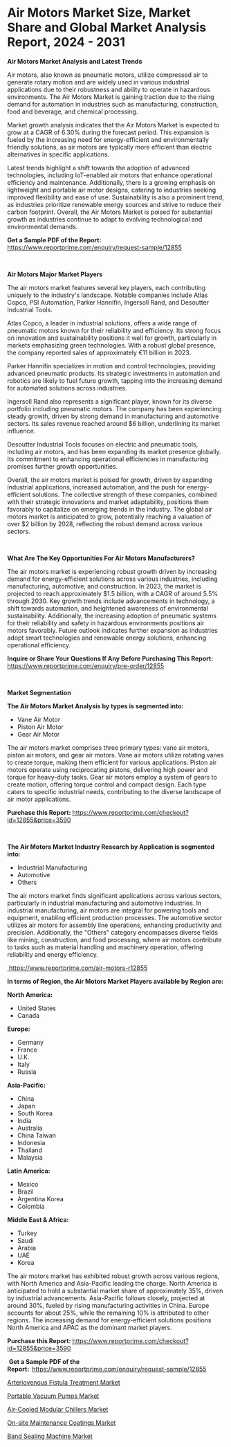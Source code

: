 <p><h1>Air Motors Market Size, Market Share and Global Market Analysis Report, 2024 - 2031</h1></p><p><strong>Air Motors Market Analysis and Latest Trends</strong></p>
<p><p>Air motors, also known as pneumatic motors, utilize compressed air to generate rotary motion and are widely used in various industrial applications due to their robustness and ability to operate in hazardous environments. The Air Motors Market is gaining traction due to the rising demand for automation in industries such as manufacturing, construction, food and beverage, and chemical processing.</p><p>Market growth analysis indicates that the Air Motors Market is expected to grow at a CAGR of 6.30% during the forecast period. This expansion is fueled by the increasing need for energy-efficient and environmentally friendly solutions, as air motors are typically more efficient than electric alternatives in specific applications. </p><p>Latest trends highlight a shift towards the adoption of advanced technologies, including IoT-enabled air motors that enhance operational efficiency and maintenance. Additionally, there is a growing emphasis on lightweight and portable air motor designs, catering to industries seeking improved flexibility and ease of use. Sustainability is also a prominent trend, as industries prioritize renewable energy sources and strive to reduce their carbon footprint. Overall, the Air Motors Market is poised for substantial growth as industries continue to adapt to evolving technological and environmental demands.</p></p>
<p><strong>Get a Sample PDF of the Report:&nbsp;</strong> <a href="https://www.reportprime.com/enquiry/request-sample/12855?utm_campaign=12&utm_medium=2&utm_source=Github&utm_content=ia&utm_term=02102024&utm_id=air-motors">https://www.reportprime.com/enquiry/request-sample/12855</a></p>
<p>&nbsp;</p>
<p><strong>Air Motors Major Market Players</strong></p>
<p><p>The air motors market features several key players, each contributing uniquely to the industry's landscape. Notable companies include Atlas Copco, PSI Automation, Parker Hannifin, Ingersoll Rand, and Desoutter Industrial Tools. </p><p>Atlas Copco, a leader in industrial solutions, offers a wide range of pneumatic motors known for their reliability and efficiency. Its strong focus on innovation and sustainability positions it well for growth, particularly in markets emphasizing green technologies. With a robust global presence, the company reported sales of approximately €11 billion in 2023.</p><p>Parker Hannifin specializes in motion and control technologies, providing advanced pneumatic products. Its strategic investments in automation and robotics are likely to fuel future growth, tapping into the increasing demand for automated solutions across industries.</p><p>Ingersoll Rand also represents a significant player, known for its diverse portfolio including pneumatic motors. The company has been experiencing steady growth, driven by strong demand in manufacturing and automotive sectors. Its sales revenue reached around $6 billion, underlining its market influence.</p><p>Desoutter Industrial Tools focuses on electric and pneumatic tools, including air motors, and has been expanding its market presence globally. Its commitment to enhancing operational efficiencies in manufacturing promises further growth opportunities.</p><p>Overall, the air motors market is poised for growth, driven by expanding industrial applications, increased automation, and the push for energy-efficient solutions. The collective strength of these companies, combined with their strategic innovations and market adaptability, positions them favorably to capitalize on emerging trends in the industry. The global air motors market is anticipated to grow, potentially reaching a valuation of over $2 billion by 2028, reflecting the robust demand across various sectors.</p></p>
<p>&nbsp;</p>
<p><strong>What Are The Key Opportunities For Air Motors Manufacturers?</strong></p>
<p><p>The air motors market is experiencing robust growth driven by increasing demand for energy-efficient solutions across various industries, including manufacturing, automotive, and construction. In 2023, the market is projected to reach approximately $1.5 billion, with a CAGR of around 5.5% through 2030. Key growth trends include advancements in technology, a shift towards automation, and heightened awareness of environmental sustainability. Additionally, the increasing adoption of pneumatic systems for their reliability and safety in hazardous environments positions air motors favorably. Future outlook indicates further expansion as industries adopt smart technologies and renewable energy solutions, enhancing operational efficiency.</p></p>
<p><strong>Inquire or Share Your Questions If Any Before Purchasing This Report:</strong> <a href="https://www.reportprime.com/enquiry/pre-order/12855?utm_campaign=12&utm_medium=2&utm_source=Github&utm_content=ia&utm_term=02102024&utm_id=air-motors">https://www.reportprime.com/enquiry/pre-order/12855</a></p>
<p>&nbsp;</p>
<p><strong>Market Segmentation</strong></p>
<p><strong>The Air Motors Market Analysis by types is segmented into:</strong></p>
<p><ul><li>Vane Air Motor</li><li>Piston Air Motor</li><li>Gear Air Motor</li></ul></p>
<p><p>The air motors market comprises three primary types: vane air motors, piston air motors, and gear air motors. Vane air motors utilize rotating vanes to create torque, making them efficient for various applications. Piston air motors operate using reciprocating pistons, delivering high power and torque for heavy-duty tasks. Gear air motors employ a system of gears to create motion, offering torque control and compact design. Each type caters to specific industrial needs, contributing to the diverse landscape of air motor applications.</p></p>
<p><strong>Purchase this Report:&nbsp;</strong><a href="https://www.reportprime.com/checkout?id=12855&price=3590&utm_campaign=12&utm_medium=2&utm_source=Github&utm_content=ia&utm_term=02102024&utm_id=air-motors">https://www.reportprime.com/checkout?id=12855&price=3590</a></p>
<p>&nbsp;</p>
<p><strong>The Air Motors Market Industry Research by Application is segmented into:</strong></p>
<p><ul><li>Industrial Manufacturing</li><li>Automotive</li><li>Others</li></ul></p>
<p><p>The air motors market finds significant applications across various sectors, particularly in industrial manufacturing and automotive industries. In industrial manufacturing, air motors are integral for powering tools and equipment, enabling efficient production processes. The automotive sector utilizes air motors for assembly line operations, enhancing productivity and precision. Additionally, the "Others" category encompasses diverse fields like mining, construction, and food processing, where air motors contribute to tasks such as material handling and machinery operation, offering reliability and energy efficiency.</p></p>
<p><a href="https://www.reportprime.com/air-motors-r12855?utm_campaign=12&utm_medium=2&utm_source=Github&utm_content=ia&utm_term=02102024&utm_id=air-motors">&nbsp;https://www.reportprime.com/air-motors-r12855</a></p>
<p><strong>In terms of Region, the Air Motors Market Players available by Region are:</strong></p>
<p>
    <p> <strong> North America: </strong>
        <ul>
            <li>United States</li>
            <li>Canada</li>
        </ul>
        </p> 
    <p> <strong> Europe: </strong>
        <ul>
            <li>Germany</li>
            <li>France</li>
            <li>U.K.</li>
            <li>Italy</li>
            <li>Russia</li>
        </ul>
        </p> 
    <p> <strong> Asia-Pacific: </strong>
        <ul>
            <li>China</li>
            <li>Japan</li>
            <li>South Korea</li>
            <li>India</li>
            <li>Australia</li>
            <li>China Taiwan</li>
            <li>Indonesia</li>
            <li>Thailand</li>
            <li>Malaysia</li>
        </ul>
        </p> 
    <p> <strong> Latin America: </strong>
        <ul>
            <li>Mexico</li>
            <li>Brazil</li>
            <li>Argentina Korea</li>
            <li>Colombia</li>
        </ul>
        </p> 
    <p> <strong> Middle East & Africa: </strong>
        <ul>
            <li>Turkey</li>
            <li>Saudi</li>
            <li>Arabia</li>
            <li>UAE</li>
            <li>Korea</li>
        </ul>
    </p>
    </p>
<p><p>The air motors market has exhibited robust growth across various regions, with North America and Asia-Pacific leading the charge. North America is anticipated to hold a substantial market share of approximately 35%, driven by industrial advancements. Asia-Pacific follows closely, projected at around 30%, fueled by rising manufacturing activities in China. Europe accounts for about 25%, while the remaining 10% is attributed to other regions. The increasing demand for energy-efficient solutions positions North America and APAC as the dominant market players.</p></p>
<p><strong>Purchase this Report: </strong><a href="https://www.reportprime.com/checkout?id=12855&price=3590&utm_campaign=12&utm_medium=2&utm_source=Github&utm_content=ia&utm_term=02102024&utm_id=air-motors">https://www.reportprime.com/checkout?id=12855&price=3590</a></p>
<p>&nbsp;<strong>Get a Sample PDF of the Report:&nbsp;&nbsp;</strong><a href="https://www.reportprime.com/enquiry/request-sample/12855?utm_campaign=12&utm_medium=2&utm_source=Github&utm_content=ia&utm_term=02102024&utm_id=air-motors">https://www.reportprime.com/enquiry/request-sample/12855</a></p>
<p><strong></strong></p>
<p><p><a href="https://www.linkedin.com/pulse/arteriovenous-fistula-treatment-market-revolution-size-share-nf6wc?utm_campaign=12&utm_medium=2&utm_source=Github&utm_content=ia&utm_term=02102024&utm_id=air-motors">Arteriovenous Fistula Treatment Market</a></p><p><a href="https://github.com/ChiragRp1/Market-Research-Report-List-6/blob/main/portable-vacuum-pumps-market.md?utm_campaign=12&utm_medium=2&utm_source=Github&utm_content=ia&utm_term=02102024&utm_id=air-motors">Portable Vacuum Pumps Market</a></p><p><a href="https://issuu.com/reportprime-2/docs/air-cooled-modular-chillers-market-_68729f0f18cb88?utm_campaign=12&utm_medium=2&utm_source=Github&utm_content=ia&utm_term=02102024&utm_id=air-motors">Air-Cooled Modular Chillers Market</a></p><p><a href="https://issuu.com/reportprime-2/docs/on-site-maintenance-coatings-market_f983bd4436a965?utm_campaign=12&utm_medium=2&utm_source=Github&utm_content=ia&utm_term=02102024&utm_id=air-motors">On-site Maintenance Coatings Market</a></p><p><a href="https://github.com/KamrulHadi87/Market-Research-Report-List-1/blob/main/band-sealing-machine-market.md?utm_campaign=12&utm_medium=2&utm_source=Github&utm_content=ia&utm_term=02102024&utm_id=air-motors">Band Sealing Machine Market</a></p></p>